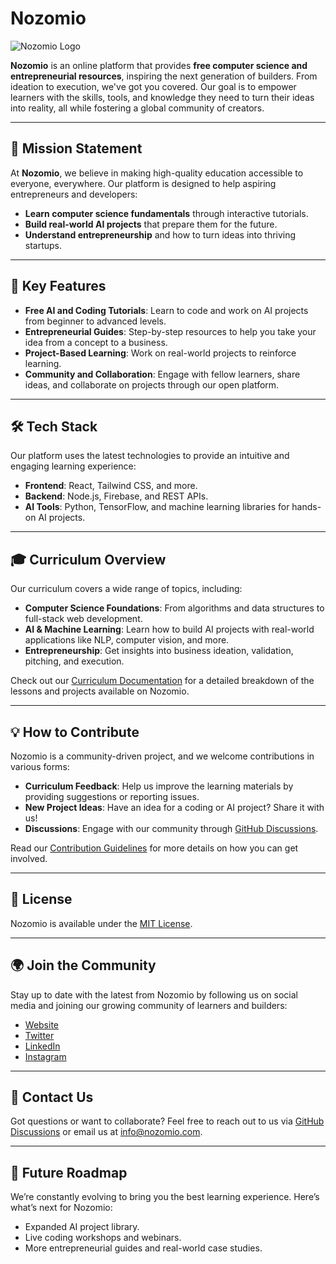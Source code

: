 # Nozomio

![Nozomio Logo](n.png) <!-- Add a logo if you have one -->

**Nozomio** is an online platform that provides **free computer science and entrepreneurial resources**, inspiring the next generation of builders. From ideation to execution, we've got you covered. Our goal is to empower learners with the skills, tools, and knowledge they need to turn their ideas into reality, all while fostering a global community of creators.

---

## 🌟 Mission Statement
At **Nozomio**, we believe in making high-quality education accessible to everyone, everywhere. Our platform is designed to help aspiring entrepreneurs and developers:

- **Learn computer science fundamentals** through interactive tutorials.
- **Build real-world AI projects** that prepare them for the future.
- **Understand entrepreneurship** and how to turn ideas into thriving startups.

---

## 🚀 Key Features

- **Free AI and Coding Tutorials**: Learn to code and work on AI projects from beginner to advanced levels.
- **Entrepreneurial Guides**: Step-by-step resources to help you take your idea from a concept to a business.
- **Project-Based Learning**: Work on real-world projects to reinforce learning.
- **Community and Collaboration**: Engage with fellow learners, share ideas, and collaborate on projects through our open platform.

---

## 🛠️ Tech Stack

Our platform uses the latest technologies to provide an intuitive and engaging learning experience:

- **Frontend**: React, Tailwind CSS, and more.
- **Backend**: Node.js, Firebase, and REST APIs.
- **AI Tools**: Python, TensorFlow, and machine learning libraries for hands-on AI projects.

---

## 🎓 Curriculum Overview

Our curriculum covers a wide range of topics, including:

- **Computer Science Foundations**: From algorithms and data structures to full-stack web development.
- **AI & Machine Learning**: Learn how to build AI projects with real-world applications like NLP, computer vision, and more.
- **Entrepreneurship**: Get insights into business ideation, validation, pitching, and execution.

Check out our [Curriculum Documentation](link-to-your-docs) for a detailed breakdown of the lessons and projects available on Nozomio.

---

## 💡 How to Contribute

Nozomio is a community-driven project, and we welcome contributions in various forms:

- **Curriculum Feedback**: Help us improve the learning materials by providing suggestions or reporting issues.
- **New Project Ideas**: Have an idea for a coding or AI project? Share it with us!
- **Discussions**: Engage with our community through [GitHub Discussions](https://github.com/your-repo/discussions).

Read our [Contribution Guidelines](link-to-guidelines) for more details on how you can get involved.

---

## 📄 License

Nozomio is available under the [MIT License](LICENSE).

---

## 🌍 Join the Community

Stay up to date with the latest from Nozomio by following us on social media and joining our growing community of learners and builders:

- [Website](https://www.nozomio.com)
- [Twitter](https://twitter.com/nozomio)
- [LinkedIn](https://www.linkedin.com/company/nozomio)
- [Instagram](https://www.instagram.com/nozomio)

---

## 📧 Contact Us

Got questions or want to collaborate? Feel free to reach out to us via [GitHub Discussions](https://github.com/your-repo/discussions) or email us at [info@nozomio.com](mailto:info@nozomio.com).

---

## 🔮 Future Roadmap

We’re constantly evolving to bring you the best learning experience. Here’s what’s next for Nozomio:

- Expanded AI project library.
- Live coding workshops and webinars.
- More entrepreneurial guides and real-world case studies.
